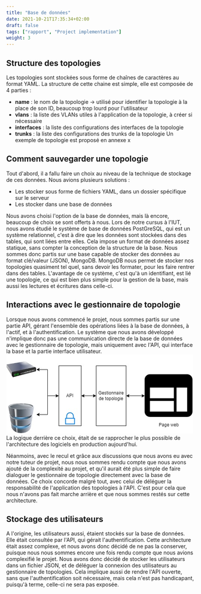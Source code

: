 ```yaml
---
title: "Base de données"
date: 2021-10-21T17:35:34+02:00
draft: false
tags: ["rapport", "Project implementation"]
weight: 3
---
```


## Structure des topologies

Les topologies sont stockées sous forme de chaînes de caractères au format YAML. La structure de cette chaine est simple, elle est composée de 4 parties :
- **name** : le nom de la topologie -> utilisé pour identifier la topologie à la place de son ID, beaucoup trop lourd pour l'utilisateur
- **vlans** : la liste des VLANs utiles à l'application de la topologie, à créer si nécessaire
- **interfaces** : la liste des configurations des interfaces de la topologie
- **trunks** : la liste des configurations des trunks de la topologie
Un exemple de topologie est proposé en annexe x

## Comment sauvegarder une topologie

Tout d'abord, il a fallu faire un choix au niveau de la technique de stockage de ces données. Nous avions plusieurs solutions :
- Les stocker sous forme de fichiers YAML, dans un dossier spécifique sur le serveur
- Les stocker dans une base de données

Nous avons choisi l'option de la base de données, mais là encore, beaucoup de choix se sont offerts à nous. Lors de notre cursus à l'IUT, nous avons étudié le système de base de données PostGreSQL, qui est un système relationnel, c'est à dire que les données sont stockées dans des tables, qui sont liées entre elles. Cela impose un format de données assez statique, sans compter la conception de la structure de la base. Nous sommes donc partis sur une base capable de stocker des données au format clé/valeur (JSON), MongoDB. MongoDB nous permet de stocker nos topologies quasiment tel quel, sans devoir les formater, pour les faire rentrer dans des tables.
L'avantage de ce système, c'est qu'à un identifiant, est lié une topologie, ce qui est bien plus simple pour la gestion de la base, mais aussi les lectures et écritures dans celle-ci.

## Interactions avec le gestionnaire de topologie

Lorsque nous avons commencé le projet, nous sommes partis sur une partie API, gérant l'ensemble des opérations liées à la base de données, à l'actif, et à l'authentification. Le système que nous avons développé n'implique donc pas une communication directe de la base de données avec le gestionnaire de topologie, mais uniquement avec l'API, qui interface la base et la partie interface utilisateur.
![diagramme_infra_ajd.jpg](/images/diagramme_infra_ajd.jpg)
La logique derrière ce choix, était de se rapprocher le plus possible de l'architecture des logiciels en production aujourd'hui.

Néanmoins, avec le recul et grâce aux discussions que nous avons eu avec notre tuteur de projet, nous nous sommes rendu compte que nous avons ajouté de la complexité au projet, et qu'il aurait été plus simple de faire dialoguer le gestionnaire de topologie directement avec la base de données. Ce choix concorde malgré tout, avec celui de déléguer la responsabilité de l'application des topologies à l'API. C'est pour cela que nous n'avons pas fait marche arrière et que nous sommes restés sur cette architecture.

## Stockage des utilisateurs

A l'origine, les utilisateurs aussi, étaient stockés sur la base de données. Elle était consultée par l'API, qui gérait l'authentification. Cette architecture était assez complexe, et nous avons donc décidé de ne pas la conserver, puisque nous nous sommes encore une fois rendu compte que nous avions complexifié le projet. Nous avons donc décidé de stocker les utilisateurs dans un fichier JSON, et de déléguer la connexion des utilisateurs au gestionnaire de topologies. Cela implique aussi de rendre l'API ouverte, sans que l'authentification soit nécessaire, mais cela n'est pas handicapant, puisqu'à terme, celle-ci ne sera pas exposée.
